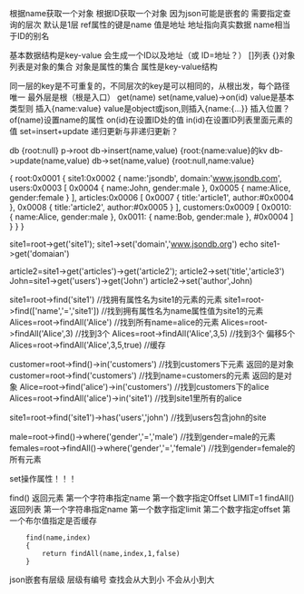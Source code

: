 根据name获取一个对象
根据ID获取一个对象
因为json可能是嵌套的  需要指定查询的层次 默认是1层
ref属性的键是name 值是地址  地址指向真实数据
name相当于ID的别名

基本数据结构是key-value  会生成一个ID以及地址（或 ID=地址？）
[]列表 {}对象
列表是对象的集合
对象是属性的集合
属性是key-value结构

同一层的key是不可重复的，不同层次的key是可以相同的，从根出发，每个路径唯一
最外层是根（根是入口）
get(name)
set(name,value)->on(id)
value是基本类型则 插入{name:value}
value是object或json,则插入{name:{...}}
插入位置？
of(name)设置name的属性
on(id)在设置ID处的值
in(id)在设置ID列表里面元素的值
set=insert+update
递归更新与非递归更新？

db
{root:null}
p->root
db->insert(name,value)
     {root:{name:value}的kv
db->update(name,value)
db->set(name,value)
     {root:null,name:value}

{
	root:0x0001
	{
		site1:0x0002
		{
			name:'jsondb',
			domain:'www.jsondb.com',
			users:0x0003
			[
				0x0004
				{
					name:John,
					gender:male
				},
				0x0005
				{
					name:Alice,
					gender:female
				}
			],
			articles:0x0006
			[
				0x0007
				{
					title:'article1',
					author:#0x0004
				},
				0x0008
				{
					title:'article2',
					author:#0x0005
				}
			],
			customers:0x0009
			[
				0x0010:
				{
					name:Alice,
					gender:male
				},
				0x0011:
				{
					name:Bob,
					gender:male
				},
				#0x0004
			]
		}
	}
}

site1=root->get('site1');
site1->set('domain','www.jsondb.org')
echo site1->get('domaian')

article2=site1->get('articles')->get('article2');
article2->set('title','article3')
John=site1->get('users')->get('John')
article2->set('author',John)

site1=root->find('site1')	//找拥有属性名为site1的元素的元素
site1=root->find(['name','=','site1']) //找到拥有属性名为name属性值为site1的元素
Alices=root->findAll('Alice') //找到所有name=alice的元素
Alices=root->findAll('Alice',3)	//找到3个
Alices=root->findAll('Alice',3,5) //找到3个 偏移5个
Alices=root->findAll('Alice',3,5,true) //缓存

customer=root->find()->in('customers')		//找到customers下元素  返回的是对象
customer=root->find('customers')			//找到name=customers的元素 返回的是对象
Alice=root->find('alice')->in('customers')  //找到customers下的alice
Alices=root->findAll('alice')->in('site1')	//找到site1里所有的alice

site1=root->find('site1')->has('users','john')		//找到users包含john的site

male=root->find()->where('gender','=','male')		//找到gender=male的元素
females=root->findAll()->where('gender','=','female')		//找到gender=female的所有元素

set操作属性！！！

find() 返回元素
	第一个字符串指定name
	第一个数字指定Offset LIMIT=1
findAll() 返回列表
	第一个字符串指定name
	第一个数字指定limit
	第二个数字指定offset
	第一个布尔值指定是否缓存

		find(name,index)
		{
			return findAll(name,index,1,false)
		}

json嵌套有层级 层级有编号 查找会从大到小 不会从小到大

